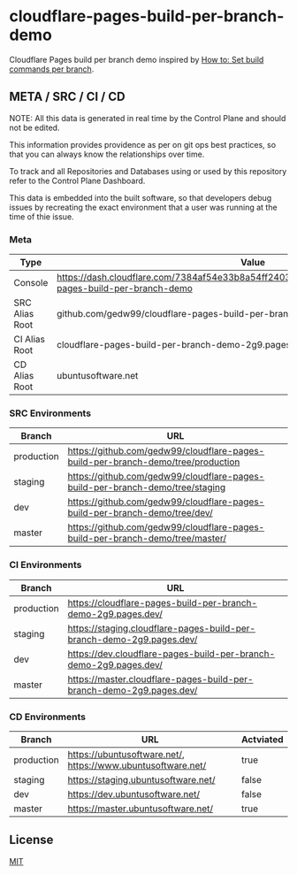 # cloudflare-pages-build-per-branch-demo



Cloudflare Pages build per branch demo inspired by [How to: Set build commands per branch](https://developers.cloudflare.com/pages/how-to/build-commands-branches/).

## META / SRC / CI / CD

NOTE: All this data is generated in real time by the Control Plane and should not be edited.

This information provides providence as per on git ops best practices, so that you can always know the relationships over time. 

To track and all Repositories and Databases using or used by this repository refer to the Control Plane Dashboard.

This data is embedded into the built software, so that developers debug issues by recreating the exact environment that a user was running at the time of thie issue. 

### Meta

| Type | Value |
| --- | --- |
| Console | https://dash.cloudflare.com/7384af54e33b8a54ff240371ea368440/pages/view/cloudflare-pages-build-per-branch-demo |
| SRC Alias Root | github.com/gedw99/cloudflare-pages-build-per-branch-demo |
| CI Alias Root | cloudflare-pages-build-per-branch-demo-2g9.pages.dev |
| CD Alias Root | ubuntusoftware.net |

### SRC Environments

| Branch | URL |
| --- | --- |
| production | https://github.com/gedw99/cloudflare-pages-build-per-branch-demo/tree/production |
| staging | https://github.com/gedw99/cloudflare-pages-build-per-branch-demo/tree/staging |
| dev | https://github.com/gedw99/cloudflare-pages-build-per-branch-demo/tree/dev/ |
| master | https://github.com/gedw99/cloudflare-pages-build-per-branch-demo/tree/master/ |

### CI Environments

| Branch | URL |
| --- | --- |
| production | https://cloudflare-pages-build-per-branch-demo-2g9.pages.dev/ |
| staging | https://staging.cloudflare-pages-build-per-branch-demo-2g9.pages.dev/ |
| dev | https://dev.cloudflare-pages-build-per-branch-demo-2g9.pages.dev/ |
| master | https://master.cloudflare-pages-build-per-branch-demo-2g9.pages.dev/ |

### CD Environments

| Branch | URL | Actviated
| --- | --- | --- |
| production | https://ubuntusoftware.net/, https://www.ubuntusoftware.net/ | true
| staging | https://staging.ubuntusoftware.net/ | false
| dev | https://dev.ubuntusoftware.net/ | false
| master | https://master.ubuntusoftware.net/ | true


## License

[MIT](LICENSE)


